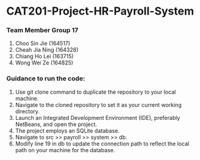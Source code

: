 # CAT201-Project-HR-Payroll-System

### Team Member Group 17
1. Choo Sin Jie (164517) 
2. Cheah Jia Ning (164328)
3. Chiang Ho Lei (163715)
4. Wong Wei Ze (164825)

### Guidance to run the code:
1. Use git clone command to duplicate the repository to your local machine.
2. Navigate to the cloned repository to set it as your current working directory.
3. Launch an Integrated Development Environment (IDE), preferably NetBeans, and open the project.
4. The project employs an SQLite database.
5. Navigate to src >> payroll >> system >> db.
6. Modify line 19 in db to update the connection path to reflect the local path on your machine for the database.
